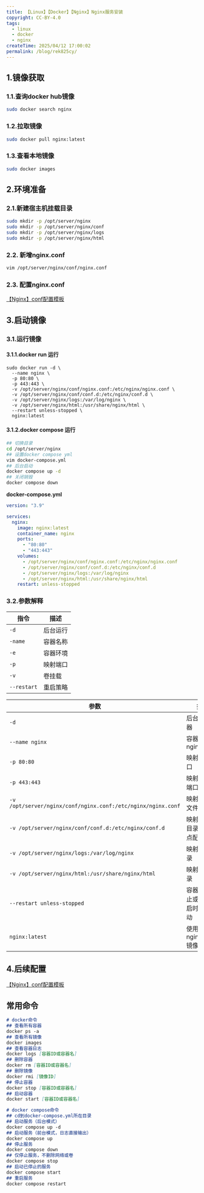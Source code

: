 ```yaml
---
title: 【Linux】【Docker】【Nginx】Nginx服务安装
copyright: CC-BY-4.0
tags:
  - linux
  - docker
  - nginx
createTime: 2025/04/12 17:00:02
permalink: /blog/rek825cy/
---
```


## 1.镜像获取

### 1.1.查询docker hub镜像

```bash
sudo docker search nginx
```

### 1.2.拉取镜像

```bash
sudo docker pull nginx:latest
```

### 1.3.查看本地镜像

```bash
sudo docker images
```

## 2.环境准备
### 2.1.新建宿主机挂载目录

```bash
sudo mkdir -p /opt/server/nginx
sudo mkdir -p /opt/server/nginx/conf
sudo mkdir -p /opt/server/nginx/logs
sudo mkdir -p /opt/server/nginx/html
```

### 2.2. 新增nginx.conf

```bash
vim /opt/server/nginx/conf/nginx.conf
```

### 2.3. 配置nginx.conf

[【Nginx】conf配置模板](../../代码模板/【Nginx】conf配置模板.md)

## 3.启动镜像

### 3.1.运行镜像
#### 3.1.1.docker run 运行

```shell
sudo docker run -d \
  --name nginx \
  -p 80:80 \
  -p 443:443 \
  -v /opt/server/nginx/conf/nginx.conf:/etc/nginx/nginx.conf \
  -v /opt/server/nginx/conf/conf.d:/etc/nginx/conf.d \
  -v /opt/server/nginx/logs:/var/log/nginx \
  -v /opt/server/nginx/html:/usr/share/nginx/html \
  --restart unless-stopped \
  nginx:latest
```
#### 3.1.2.docker compose 运行

```bash
## 切换目录
cd /opt/server/nginx
## 设置docker compose yml
vim docker-compose.yml
## 后台启动
docker compose up -d
## 关闭销毁
docker compose down
```

**docker-compose.yml**

```yaml
version: "3.9"

services:
  nginx:
    image: nginx:latest
    container_name: nginx
    ports:
      - "80:80"
      - "443:443"
    volumes:
      - /opt/server/nginx/conf/nginx.conf:/etc/nginx/nginx.conf
      - /opt/server/nginx/conf/conf.d:/etc/nginx/conf.d
      - /opt/server/nginx/logs:/var/log/nginx
      - /opt/server/nginx/html:/usr/share/nginx/html
    restart: unless-stopped

```

### 3.2.参数解释

| 指令        | 描述     |
| ----------- | -------- |
| `-d`        | 后台运行 |
| `-name`     | 容器名称 |
| `-e`        | 容器环境 |
| `-p`        | 映射端口 |
| `-v`        | 卷挂载   |
| `--restart` | 重启策略 |

| 参数                                                         | 描述                             |
| ------------------------------------------------------------ | -------------------------------- |
| `-d`                                                         | 后台运行容器                     |
| `--name nginx`                                               | 容器命名为 nginx                 |
| `-p 80:80`                                                   | 映射 80 端口                     |
| `-p 443:443`                                                 | 映射 443 端口                    |
| `-v /opt/server/nginx/conf/nginx.conf:/etc/nginx/nginx.conf` | 映射主配置文件                   |
| `-v /opt/server/nginx/conf/conf.d:/etc/nginx/conf.d`         | 映射子配置目录（多站点配置）     |
| `-v /opt/server/nginx/logs:/var/log/nginx`                   | 映射日志目录                     |
| `-v /opt/server/nginx/html:/usr/share/nginx/html`            | 映射网页目录                     |
| `--restart unless-stopped`                                   | 容器意外停止或系统重启时自动启动 |
| `nginx:latest`                                               | 使用 nginx:latest 镜像           |

## 4.后续配置

[【Nginx】conf配置模板](../../代码模板/【Nginx】conf配置模板.md)

## 常用命令

```markdown
# docker命令
## 查看所有容器
docker ps -a
## 查看所有镜像
docker images
## 查看容器日志
docker logs [容器ID或容器名]
## 删除容器
docker rm [容器ID或容器名]
## 删除镜像
docker rmi [镜像ID]
## 停止容器
docker stop [容器ID或容器名]
## 启动容器
docker start [容器ID或容器名]

# docker compose命令
## cd到docker-compose.yml所在目录
## 启动服务（后台模式）
docker compose up -d
## 启动服务（前台模式，日志直接输出）
docker compose up
## 停止服务
docker compose down
## 仅停止服务，不删除网络或卷
docker compose stop
## 启动已停止的服务
docker compose start
## 重启服务
docker compose restart
```

